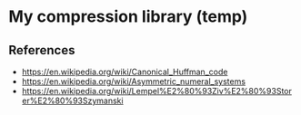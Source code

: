 # My compression library (temp)

## References

* https://en.wikipedia.org/wiki/Canonical_Huffman_code
* https://en.wikipedia.org/wiki/Asymmetric_numeral_systems
* https://en.wikipedia.org/wiki/Lempel%E2%80%93Ziv%E2%80%93Storer%E2%80%93Szymanski
